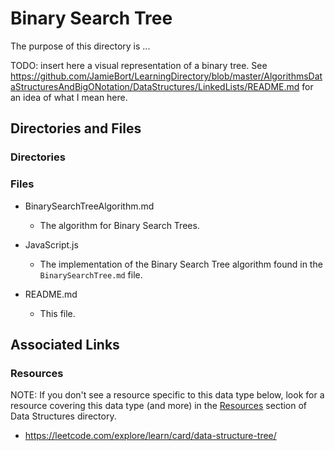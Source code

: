 # Binary Search Tree

The purpose of this directory is ...

TODO: insert here a visual representation of a binary tree. See https://github.com/JamieBort/LearningDirectory/blob/master/AlgorithmsDataStructuresAndBigONotation/DataStructures/LinkedLists/README.md for an idea of what I mean here.

## Directories and Files

### Directories

### Files

- BinarySearchTreeAlgorithm.md

  - The algorithm for Binary Search Trees.

- JavaScript.js

  - The implementation of the Binary Search Tree algorithm found in the `BinarySearchTree.md` file.

- README.md
  - This file.

## Associated Links

### Resources

NOTE: If you don't see a resource specific to this data type below, look for a resource covering this data type (and more) in the [Resources](https://github.com/JamieBort/LearningDirectory/tree/master/AlgorithmsDataStructuresAndBigONotation/DataStructures#resources) section of Data Structures directory.

- https://leetcode.com/explore/learn/card/data-structure-tree/
